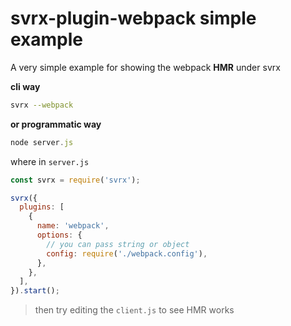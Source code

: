 # svrx-plugin-webpack simple example

A very simple example for showing the webpack **HMR** under svrx


**cli way**


```bash
svrx --webpack
```

**or programmatic way**

```js
node server.js
```

where in `server.js`

```js
const svrx = require('svrx');

svrx({
  plugins: [
    {
      name: 'webpack',
      options: {
        // you can pass string or object
        config: require('./webpack.config'),
      },
    },
  ],
}).start();

```

> then try editing the `client.js` to see HMR works
